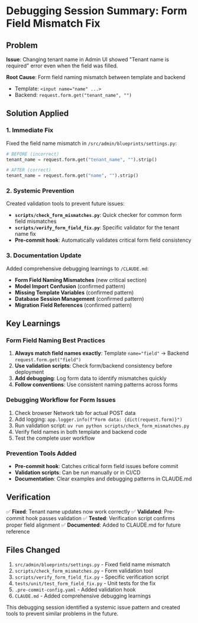 # Debugging Session Summary: Form Field Mismatch Fix

## Problem
**Issue**: Changing tenant name in Admin UI showed "Tenant name is required" error even when the field was filled.

**Root Cause**: Form field naming mismatch between template and backend
- Template: `<input name="name" ...>`
- Backend: `request.form.get("tenant_name", "")`

## Solution Applied

### 1. **Immediate Fix**
Fixed the field name mismatch in `/src/admin/blueprints/settings.py`:
```python
# BEFORE (incorrect)
tenant_name = request.form.get("tenant_name", "").strip()

# AFTER (correct)
tenant_name = request.form.get("name", "").strip()
```

### 2. **Systemic Prevention**
Created validation tools to prevent future issues:

- **`scripts/check_form_mismatches.py`**: Quick checker for common form field mismatches
- **`scripts/verify_form_field_fix.py`**: Specific validator for the tenant name fix
- **Pre-commit hook**: Automatically validates critical form field consistency

### 3. **Documentation Update**
Added comprehensive debugging learnings to `/CLAUDE.md`:
- **Form Field Naming Mismatches** (new critical section)
- **Model Import Confusion** (confirmed pattern)
- **Missing Template Variables** (confirmed pattern)
- **Database Session Management** (confirmed pattern)
- **Migration Field References** (confirmed pattern)

## Key Learnings

### Form Field Naming Best Practices
1. **Always match field names exactly**: Template `name="field"` → Backend `request.form.get("field")`
2. **Use validation scripts**: Check form/backend consistency before deployment
3. **Add debugging**: Log form data to identify mismatches quickly
4. **Follow conventions**: Use consistent naming patterns across forms

### Debugging Workflow for Form Issues
1. Check browser Network tab for actual POST data
2. Add logging: `app.logger.info(f"Form data: {dict(request.form)}")`
3. Run validation script: `uv run python scripts/check_form_mismatches.py`
4. Verify field names in both template and backend code
5. Test the complete user workflow

### Prevention Tools Added
- **Pre-commit hook**: Catches critical form field issues before commit
- **Validation scripts**: Can be run manually or in CI/CD
- **Documentation**: Clear examples and debugging patterns in CLAUDE.md

## Verification

✅ **Fixed**: Tenant name updates now work correctly
✅ **Validated**: Pre-commit hook passes validation
✅ **Tested**: Verification script confirms proper field alignment
✅ **Documented**: Added to CLAUDE.md for future reference

## Files Changed
1. `src/admin/blueprints/settings.py` - Fixed field name mismatch
2. `scripts/check_form_mismatches.py` - Form validation tool
3. `scripts/verify_form_field_fix.py` - Specific verification script
4. `tests/unit/test_form_field_fix.py` - Unit tests for the fix
5. `.pre-commit-config.yaml` - Added validation hook
6. `CLAUDE.md` - Added comprehensive debugging learnings

This debugging session identified a systemic issue pattern and created tools to prevent similar problems in the future.
